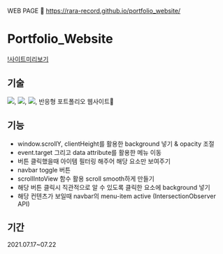 WEB PAGE 🌟
https://rara-record.github.io/portfolio_website/

# Portfolio_Website
[!사이트미리보기](./portfolio.png)

## 기술
<img src="https://img.shields.io/badge/javascript-F7DF1E?style=for-the-badge&logo=#E34F26&logoColor=black">, <img src="https://img.shields.io/badge/CSS3-1572B6?style=flat-square&logo=CSS3&logoColor=white"/>, <img src="https://img.shields.io/badge/JavaScript-F7DF1E?style=flat-square&logo=JavaScript&logoColor=white"/>, 반응형 포트폴리오 웹사이트💟

## 기능

- window.scrollY, clientHeight를 활용한 background 넣기 & opacity 조절
- event.target 그리고 data attribute를 활용한 메뉴 이동 
- 버튼 클릭했을때 아이템 필터링 해주어 해당 요소만 보여주기
- navbar toggle 버튼
- scrollIntoView 함수 활용 scroll smooth하게 만들기
- 해당 버튼 클릭시 직관적으로 알 수 있도록 클릭한 요소에 background 넣기
- 해당 컨텐츠가 보일때 navbar의 menu-item active (IntersectionObserver API)

## 기간

2021.07.17~07.22
